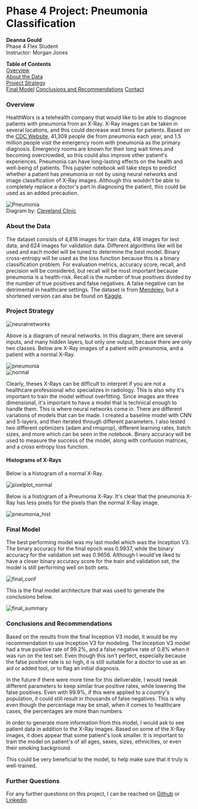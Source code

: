 # Phase 4 Project: Pneumonia Classification

**Deanna Gould**  
Phase 4 Flex Student  
Instructor: Morgan Jones

**Table of Contents**  
[Overview](#Overview)  
[About the Data](#About-the-Data)  
[Project Strategy](#Project-Strategy)  
[Final Model](#Final-Model)
[Conclusions and Recommendations](#Conclusions-and-Recommendations)
[Contact](#Contact)


### Overview
HealthWorx is a telehealth company that would like to be able to diagnose patients with pneumonia from an X-Ray. X-Ray images can be taken in several locations, and this could decrease wait times for patients. Based on the [CDC Website](https://www.cdc.gov/nchs/fastats/pneumonia.htm), 41,309 people die from pneumonia each year, and 1.5 million people visit the emergency room with pneumonia as the primary diagnosis. Emergency rooms are known for their long wait times and becoming overcrowded, so this could also improve other patient's experiences. Pneumonia can have long-lasting effects on the health and well-being of patients. This jupyter notebook will take steps to predict whether a patient has pneumonia or not by using neural networks and image classification of X-Ray images. Although this wouldn't be able to completely replace a doctor's part in diagnosing the patient, this could be used as an added precaution.   

![Pneumonia](images/pneumonia_diagram.jpeg)  
Diagram by: [Cleveland Clinic](https://my.clevelandclinic.org/health/diseases/4471-pneumonia)  

### About the Data
The dataset consists of 4,818 images for train data, 418 images for test data, and 624 images for validation data. Different algorithms like  will be used and each model will be tuned to determine the best model. Binary cross-entropy will be used as the loss function because this is a binary classification problem. For evaluation metrics, accuracy score, recall, and precision will be considered, but recall will be most important because pneumonia is a health-risk. Recall is the number of true positives divided by the number of true positives and false negatives. A false negative can be detrimental in healthcare settings. The dataset is from [Mendeley](https://data.mendeley.com/datasets/rscbjbr9sj/3), but a shortened version can also be found on [Kaggle](https://www.kaggle.com/datasets/paultimothymooney/chest-xray-pneumonia).  


### Project Strategy
![neuralnetworks](images/nn-diagram.jpeg)  

Above is a diagram of neural networks. In this diagram, there are several inputs, and many hidden layers, but only one output, because there are only two classes. Below are X-Ray images of a patient with pneumonia, and a patient with a normal X-Ray.

![pneumonia](images/pneumonia_xray.png)  
![normal](images/normal_xray.png)

Clearly, theses X-Rays can be difficult to interpret if you are not a healthcare professional who specializes in radiology. This is also why it's important to train the model without overfitting. Since images are three dimensional, it's important to have a model that is technical enough to handle them. This is where neural networks come in. There are different variations of models that can be made. I created a baseline model with CNN and 5-layers, and then iterated through different parameters. I also tested two different optimizers (adam and rmsprop), different learning rates, batch sizes, and more which can be seen in the notebook. Binary accuracy will be used to measure the success of the model, along with confusion matrices, and a cross entropy loss function. 

#### Histograms of X-Rays

Below is a histogram of a normal X-Ray.  

![pixelplot_normal](images/pixelplot_normal.png)


Below is a histogram of a Pneumonia X-Ray. It's clear that the pneumonia X-Ray has less pixels for the pixels than the normal X-Ray image.

![pneumonia_hist](images/pixelplot_pneumonia.png)  


### Final Model

The best performing model was my last model which was the Inception V3. The binary accuracy for the final epoch was 0.9937, while the binary accuracy for the validation set was 0.9656. Although I would've liked to have a closer binary accuracy score for the train and validation set, the model is still performing well on both sets.  

![final_conf](images/conf_final_percent.png)  

This is the final model architecture that was used to generate the conclusions below.

![final_summary](images/final_summary.png)

### Conclusions and Recommendations

Based on the results from the final Inception V3 model, it would be my recommendation to use Inception V3 for modeling. The Inception V3 model had a true positive rate of 99.2%, and a false negative rate of 0.8% when it was run on the test set. Even though this isn't perfect, especially because the false positive rate is so high, it is still suitable for a doctor to use as an aid or added tool, or to flag an initial diagnosis.  

In the future if there were more time for this deliverable, I would tweak different parameters to keep similar true positive rates, while lowering the false positives. Even with 99.9%, if this were applied to a country's population, it could still result in thousands of false negatives. This is why even though the percentage may be small, when it comes to healthcare cases, the percentages are more than numbers.  

In order to generate more information from this model, I would ask to see patient data in addition to the X-Ray images. Based on some of the X-Ray images, it does appear that some patient's look smaller. It is important to train the model on patient's of all ages, sexes, sizes, ethnicities, or even their smoking background. 

This could be very beneficial to the model, to help make sure that it truly is well-trained.

### Further Questions
For any further questions on this project, I can be reached on [Github](https://github.com/deannagould) or [Linkedin](https://www.linkedin.com/in/deanna-g-6037b018a/). 